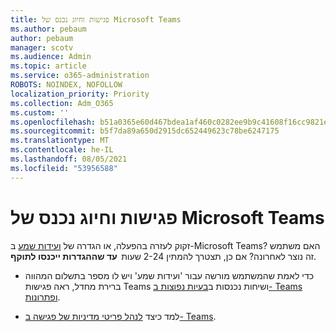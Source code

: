 ```yaml
---
title: פגישות וחיוג נכנס של Microsoft Teams
ms.author: pebaum
author: pebaum
manager: scotv
ms.audience: Admin
ms.topic: article
ms.service: o365-administration
ROBOTS: NOINDEX, NOFOLLOW
localization_priority: Priority
ms.collection: Adm_O365
ms.custom: ''
ms.openlocfilehash: b51a0365e60d467bdea1af460c0282ee9b9c41608f16cc9821e90f5372c3d928
ms.sourcegitcommit: b5f7da89a650d2915dc652449623c78be6247175
ms.translationtype: MT
ms.contentlocale: he-IL
ms.lasthandoff: 08/05/2021
ms.locfileid: "53956588"
---
```

# <a name="microsoft-teams-meetings-and-dial-in"></a>פגישות וחיוג נכנס של Microsoft Teams

זקוק לעזרה בהפעלה, או הגדרה של [ועידות שמע](https://docs.microsoft.com/microsoftteams/audio-conferencing-in-office-365) ב-Microsoft Teams? האם משתמש זה נוצר לאחרונה? אם כן, תצטרך להמתין 2-24 שעות  **עד שההגדרות ייכנסו לתוקף**.

- כדי לאמת שהמשתמש מורשה עבור 'ועידות שמע' ויש לו מספר בתשלום המהווה ברירת מחדל, ראה פגישות Teams ושיחות נכנסות ב[בעיות נפוצות ב- Teams ופתרונות](https://docs.microsoft.com/microsoftteams/known-issues).

- למד כיצד [לנהל פריטי מדיניות של פגישה ב- Teams](https://docs.microsoft.com/microsoftteams/meeting-policies-in-teams). 

